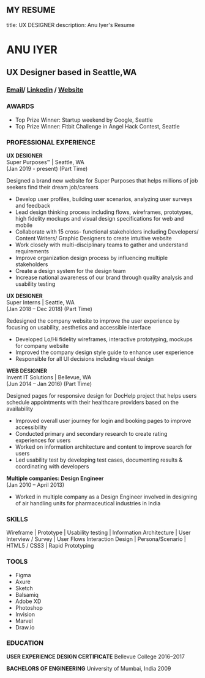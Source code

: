 ## MY RESUME
title: UX DESIGNER
description: Anu Iyer's Resume


# ANU IYER
## UX Designer based in Seattle,WA
### [Email](anubechem@gmail.com)/ [Linkedin](https://www.linkedin.com/in/anu-iyer) / [Website](https://anuportfolio.wixsite.com/mysite)

### AWARDS
- Top Prize Winner: Startup weekend by Google, Seattle
- Top Prize Winner: Fitbit Challenge in Angel Hack Contest, Seattle

### PROFESSIONAL EXPERIENCE

**UX DESIGNER**<br>
Super Purposes™ | Seattle, WA <br>
(Jan 2019 - present) (Part Time)

Designed a brand new website for Super Purposes that helps millions of job seekers find their dream job/careers  
- Develop user profiles, building user scenarios, analyzing user surveys and feedback
- Lead design thinking process including flows, wireframes, prototypes, high fidelity mockups and visual design specifications for web and mobile
- Collaborate with 15 cross- functional stakeholders including Developers/ Content Writers/ Graphic Designers to create intuitive website	
- Work closely with multi-disciplinary teams to gather and understand requirements
- Improve organization design process by influencing multiple stakeholders
- Create a design system for the design team  
- Increase national awareness of our brand through quality analysis and usability testing

**UX DESIGNER**<br>
Super Interns | Seattle, WA <br>
(Jan 2018 – Dec 2018) (Part Time)

Redesigned the company website to improve the user experience by focusing on usability, aesthetics and accessible interface
-	Developed Lo/Hi fidelity wireframes, interactive prototyping, mockups for company website
- Improved the company design style guide to enhance user experience 
-	Responsible for all UI decisions including visual design


**WEB DESIGNER** <br>
Invent IT Solutions | Bellevue, WA <br>
(Jun 2014 – Jan 2016) (Part Time)

Designed pages for responsive design for DocHelp project that helps users schedule appointments with their healthcare providers based on the availability
- Improved overall user journey for login and booking pages to improve accessibility
- Conducted primary and secondary research to create rating experiences for users 
-	Worked on information architecture and content to improve search for users 
-	Led usability test by developing test cases, documenting results & coordinating with developers


**Multiple companies: Design Engineer** <br>
(Jan 2010 – April 2013)

- Worked in multiple company as a Design Engineer involved in designing of air handling units for pharmaceutical industries in India


### SKILLS
Wireframe | Prototype | Usability testing | Information Architecture | User Interview / Survey | User Flows
Interaction Design | Persona/Scenario | HTML5 / CSS3 | Rapid Prototyping




### TOOLS
- Figma
- Axure
- Sketch
- Balsamiq
- Adobe XD
- Photoshop
- Invision
- Marvel
- Draw.io


### EDUCATION 
**USER EXPERIENCE DESIGN CERTIFICATE**
Bellevue College
2016–2017

**BACHELORS OF ENGINEERING** 
University of Mumbai, India
2009




